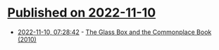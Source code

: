 # [Published on 2022-11-10](index.md)

* [2022-11-10, 07:28:42](https://news.ycombinator.com/item?id=33543335) - [The Glass Box and the Commonplace Book (2010)](https://stevenberlinjohnson.com/the-glass-box-and-the-commonplace-book-639b16c4f3bb)
